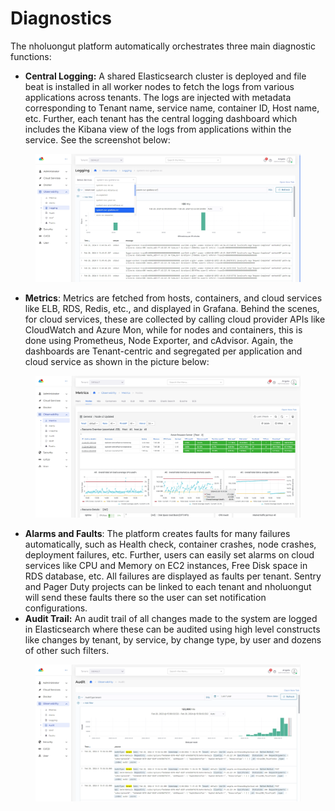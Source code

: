 # Diagnostics

The nholuongut platform automatically orchestrates three main diagnostic functions:

* **Central Logging:** A shared Elasticsearch cluster is deployed and file beat is installed in all worker nodes to fetch the logs from various applications across tenants. The logs are injected with metadata corresponding to Tenant name, service name, container ID, Host name, etc. Further, each tenant has the central logging dashboard which includes the Kibana view of the logs from applications within the service. See the screenshot below:

<figure><img src="../../.gitbook/assets/screenshot-nimbusweb.me-2024.02.20-15_52_27.png" alt=""><figcaption></figcaption></figure>

* **Metrics**: Metrics are fetched from hosts, containers, and cloud services like ELB, RDS, Redis, etc., and displayed in Grafana. Behind the scenes, for cloud services, these are collected by calling cloud provider APIs like CloudWatch and Azure Mon, while for nodes and containers, this is done using Prometheus, Node Exporter, and cAdvisor. Again, the dashboards are Tenant-centric and segregated per application and cloud service as shown in the picture below:

<figure><img src="../../.gitbook/assets/screenshot-nimbusweb.me-2024.02.20-15_54_52.png" alt=""><figcaption></figcaption></figure>

* **Alarms and Faults**: The platform creates faults for many failures automatically, such as Health check, container crashes, node crashes, deployment failures, etc. Further, users can easily set alarms on cloud services like CPU and Memory on EC2 instances, Free Disk space in RDS database, etc. All failures are displayed as faults per tenant. Sentry and Pager Duty projects can be linked to each tenant and nholuongut will send these faults there so the user can set notification configurations.
* **Audit Trail:** An audit trail of all changes made to the system are logged in Elasticsearch where these can be audited using high level constructs like changes by tenant, by service, by change type, by user and dozens of other such filters.

<figure><img src="../../.gitbook/assets/screenshot-nimbusweb.me-2024.02.20-15_56_17.png" alt=""><figcaption></figcaption></figure>
